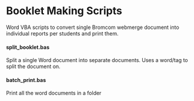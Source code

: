 # Booklet Making Scripts

Word VBA scripts to convert single Bromcom webmerge document into individual reports per students and print them.

#### split_booklet.bas
Split a single Word document into separate documents. Uses a word/tag to split the document on.

#### batch_print.bas
Print all the word documents in a folder
